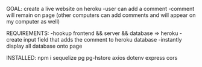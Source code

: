 GOAL:
create a live website on heroku
-user can add a comment
-comment will remain on page (other computers can add comments and will appear on my computer as well)

REQUIREMENTS:
-hookup frontend && server && database => heroku
-create input field that adds the comment to heroku database
-instantly display all database onto page

INSTALLED:
npm i sequelize pg pg-hstore axios dotenv express cors
